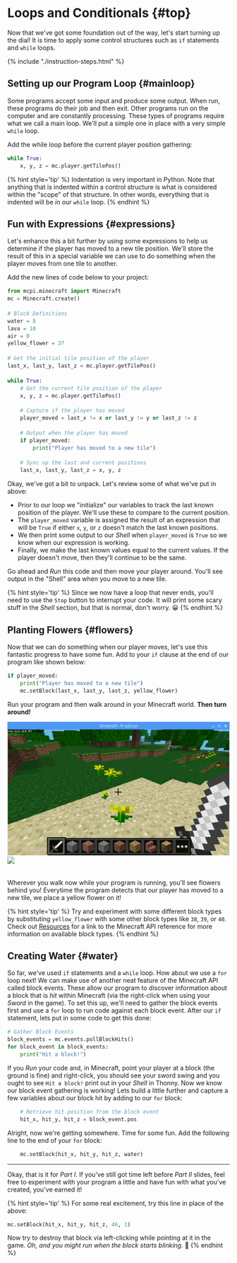 # Loops and Conditionals {#top}

Now that we've got some foundation out of the way, let's start turning up the dial!  It is time to apply some control structures such as `if` statements and `while` loops.

{% include "./instruction-steps.html" %}

## Setting up our Program Loop {#mainloop} <span class="navigate-top"><a href="#top" title="Take me to the top of page"><i class="fa fa-chevron-circle-up" aria-hidden="true"></i></a></span>

Some programs accept some input and produce some output.  When run, these programs do their job and then exit.  Other programs run on the computer and are constantly processing.  These types of programs require what we call a main loop.  We'll put a simple one in place with a very simple `while` loop.  

Add the while loop before the current player position gathering:

```python
while True:
    x, y, z = mc.player.getTilePos()
```

{% hint style='tip' %}
Indentation is very important in Python.  Note that anything that is indented within a control structure is what is considered within the "scope" of that structure.  In other words, everything that is indented will be _in_ our `while` loop.
{% endhint %}

## Fun with Expressions {#expressions} <span class="navigate-top"><a href="#top" title="Take me to the top of page"><i class="fa fa-chevron-circle-up" aria-hidden="true"></i></a></span>

Let's enhance this a bit further by using some expressions to help us determine if the player has moved to a new tile position.  We'll store the result of this in a special variable we can use to do something when the player moves from one tile to another.

Add the new lines of code below to your project:

```python
from mcpi.minecraft import Minecraft
mc = Minecraft.create()

# Block Definitions
water = 8
lava = 10
air = 0
yellow_flower = 37

# Get the initial tile position of the player
last_x, last_y, last_z = mc.player.getTilePos()

while True:
    # Get the current tile position of the player
    x, y, z = mc.player.getTilePos()

    # Capture if the player has moved
    player_moved = last_x != x or last_y != y or last_z != z

    # Output when the player has moved
    if player_moved:
        print("Player has moved to a new tile")

    # Sync up the last and current positions
    last_x, last_y, last_z = x, y, z
```

Okay, we've got a bit to unpack.  Let's review some of what we've put in above:

- Prior to our loop we "initialize" our variables to track the last known position of the player.  We'll use these to compare to the current position.
- The `player_moved` variable is assigned the result of an expression that will be `True` if either `x`, `y`, or `z` doesn't match the last known positions.
- We then print some output to our _Shell_ when `player_moved` is `True` so we know when our expression is working.
- Finally, we make the last known values equal to the current values.  If the player doesn't move, then they'll continue to be the same.

Go ahead and _Run_ this code and then move your player around.  You'll see output in the "Shell" area when you move to a new tile.

{% hint style='tip' %}
Since we now have a loop that never ends, you'll need to use the `Stop` button to interrupt your code.  It will print some scary stuff in the _Shell_ section, but that is normal, don't worry. 😀
{% endhint %}

## Planting Flowers {#flowers} <span class="navigate-top"><a href="#top" title="Take me to the top of page"><i class="fa fa-chevron-circle-up" aria-hidden="true"></i></a></span>

Now that we can do something when our player moves, let's use this fantastic progress to have some fun.  Add to your `if` clause at the end of our program like shown below:

```python
if player_moved:
    print("Player has moved to a new tile")
    mc.setBlock(last_x, last_y, last_z, yellow_flower)
```

Run your program and then walk around in your Minecraft world.  **Then turn around!**

<div class="emote-host"><img src="flowers.png"><span class="emote"><img src="/assets/surprised_80_anim_gif.gif"></span></div><div style="clear:both;"></div><br>

Wherever you walk now while your program is running, you'll see flowers behind you!  Everytime the program detects that our player has moved to a new tile, we place a yellow flower on it!

{% hint style='tip' %}
Try and experiment with some different block types by substituting `yellow_flower` with some other block types like `38`, `39`, or `40`.  Check out [Resources](/resources.md) for a link to the Minecraft API reference for more information on available block types.
{% endhint %}

## Creating Water {#water} <span class="navigate-top"><a href="#top" title="Take me to the top of page"><i class="fa fa-chevron-circle-up" aria-hidden="true"></i></a></span>

So far, we've used `if` statements and a `while` loop.  How about we use a `for` loop next!  We can make use of another neat feature of the Minecraft API called block events.  These allow our program to discover information about a block that is _hit_ within Minecraft (via the right-click when using your _Sword_ in the game).  To set this up, we'll need to gather the block events first and use a `for` loop to run code against each block event.  After our `if` statement, lets put in some code to get this done:

```python
# Gather Block Events
block_events = mc.events.pollBlockHits()
for block_event in block_events:
    print("Hit a block!")
```

<!-- TODO: Would like to have more content about `for` loops here -->

If you _Run_ your code and, in Minecraft, point your player at a block (the ground is fine) and right-click, you should see your sword swing and you ought to see `Hit a block!` print out in your _Shell_ in Thonny.  Now we know our block event gathering is working!  Lets build a little further and capture a few variables about our block hit by adding to our `for` block:

```python
    # Retrieve hit position from the block event
    hit_x, hit_y, hit_z = block_event.pos
```

Alright, now we're getting somewhere.  Time for some fun.  Add the following line to the end of your `for` block:

```python
    mc.setBlock(hit_x, hit_y, hit_z, water)
```

----

Okay, that is it for _Part I_.  If you've still got time left before _Part II_ slides, feel free to experiment with your program a little and have fun with what you've created, you've earned it!

{% hint style='tip' %}
For some real excitement, try this line in place of the above: 
```python
mc.setBlock(hit_x, hit_y, hit_z, 46, 1)
```
Now try to destroy that block via left-clicking while pointing at it in the game. _Oh, and you might run when the block starts blinking._ 🤣
{% endhint %}